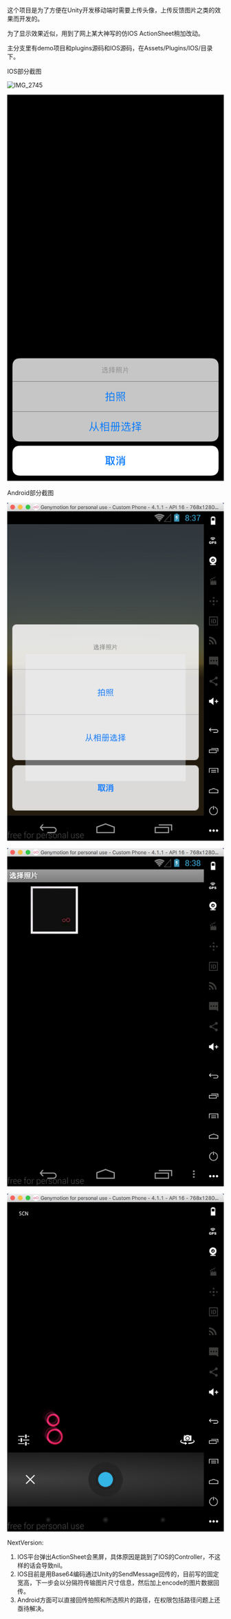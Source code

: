 这个项目是为了方便在Unity开发移动端时需要上传头像，上传反馈图片之类的效果而开发的。

为了显示效果近似，用到了网上某大神写的仿IOS ActionSheet稍加改动。

[Android平台源码]: http://git.oschina.net/lovewestwind/unityphotoplugins

主分支里有demo项目和plugins源码和IOS源码，在Assets/Plugins/IOS/目录下。

IOS部分截图

![IMG_2745](doc/IMG_2746.PNG)

![IMG_2745](doc/IMG_2745.PNG)

Android部分截图

![android1](doc/android1.jpg)

![android2](doc/android2.png)

![android3](doc/android3.png)

NextVersion:

1. IOS平台弹出ActionSheet会黑屏，具体原因是跳到了IOS的Controller，不这样的话会导致nil。
2. IOS目前是用Base64编码通过Unity的SendMessage回传的，目前写的固定宽高，下一步会以分隔符传输图片尺寸信息，然后加上encode的图片数据回传。
3. Android方面可以直接回传拍照和所选照片的路径，在权限包括路径问题上还亟待解决。

